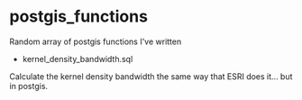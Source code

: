 # postgis_functions
Random array of postgis functions I've written

* kernel_density_bandwidth.sql

Calculate the kernel density bandwidth the same way that ESRI does it... but in postgis.

